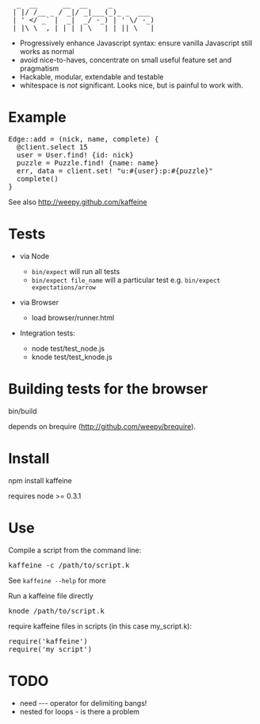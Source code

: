 <pre>
  _  __      __  __     _           
 | |/ /__ _ / _|/ _|___(_)_ _  ___  
 | ' &lt;/ _` |  _|  _/ -_) | ' \/ -_) 
 |_|\_\__,_|_| |_| \___|_|_||_\___|
</pre>


* Progressively enhance Javascript syntax: ensure vanilla Javascript still works as normal
* avoid nice-to-haves, concentrate on small useful feature set and pragmatism
* Hackable, modular, extendable and testable
* whitespace is _not_ significant. Looks nice, but is painful to work with.


Example
=======

<pre>
Edge::add = (nick, name, complete) {
  @client.select 15
  user = User.find! {id: nick}
  puzzle = Puzzle.find! {name: name}
  err, data = client.set! "u:#{user}:p:#{puzzle}"
  complete()
}
</pre>

See also http://weepy.github.com/kaffeine


Tests
=====

* via Node
  - <code>bin/expect</code> will run all tests
  - <code>bin/expect file_name</code> will a particular test e.g. <code>bin/expect expectations/arrow</code>
* via Browser
  - load browser/runner.html

* Integration tests:
  - node test/test_node.js
  - knode test/test_knode.js

Building tests for the browser
=====

bin/build

depends on brequire (http://github.com/weepy/brequire). 

Install
=======

npm install kaffeine

requires node >= 0.3.1 

Use
===

Compile a script from the command line:
<pre>kaffeine -c /path/to/script.k</pre>

See <code>kaffeine --help</code> for more


Run a kaffeine file directly
<pre>knode /path/to/script.k</pre>

require kaffeine files in scripts (in this case my_script.k):
<pre>
require('kaffeine')
require('my_script')
</pre>

TODO
====

* need --- operator for delimiting bangs!
* nested for loops - is there a problem